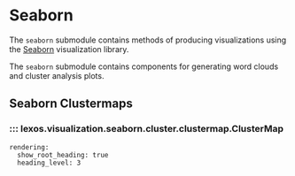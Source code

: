 # Seaborn

The `seaborn` submodule contains methods of producing visualizations using the <a href="https://seaborn.pydata.org/" target="_blank">Seaborn</a> visualization library.

The `seaborn` submodule contains components for generating word clouds and cluster analysis plots.

## Seaborn Clustermaps

### ::: lexos.visualization.seaborn.cluster.clustermap.ClusterMap
    rendering:
      show_root_heading: true
      heading_level: 3
